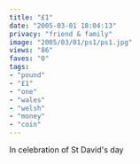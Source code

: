 ```yaml
---
title: "£1"
date: "2005-03-01 18:04:13"
privacy: "friend & family"
image: "2005/03/01/ps1/ps1.jpg"
views: "86"
faves: "0"
tags:
- "pound"
- "£1"
- "one"
- "wales"
- "welsh"
- "money"
- "coin"
---
```

In celebration of St David's day

